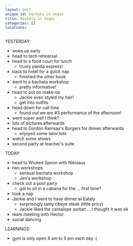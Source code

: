 ```yaml
---
layout: post
unique_id: bachata_in_vegas
title: Bachata in Vegas
categories: []
locations: 
---
```


YESTERDAY:
* woke up early
* head to tech rehearsal
* head to a food court for lunch
  * trusty panda express!
* back to hotel for a quick nap
  * finished the other book
* went to a bachata workshop
  * pretty informative!
* head to put on make-up
  * Jackie even styled my hair!
  * get into outfits
* head down for call time
  * found out we are #3 performance of the afternoon!
* went super well I think?
* lots of pictures afterwards
* head to Gordon Ramsay's Burgers for dinner afterwards
  * enjoyed some tator tots
* watch some shows
* second party at teacher's suite

TODAY:
* head to Wicked Spoon with Nikolaus
* two workshops
  * sensual bachata workshop
  * Jen's workshop
* check out a pool party
  * got to sit in a cabana for the ... first time?
* took a nap
* Jackie and I went to have dinner at Eataly
  * surprisingly tasty ribeye steak (little pricy)
  * Jackie liked the cantalope sorbet ... I thought it was ok
* team meeting with Hector
* social dancing

LEARNINGS:
* gym is only open 8 am to 5 pm each day :(
